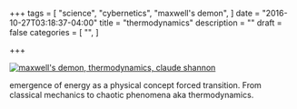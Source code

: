 +++
tags = [
  "science",
  "cybernetics",
  "maxwell's demon",
]
date = "2016-10-27T03:18:37-04:00"
title = "thermodynamics"
description = ""
draft = false
categories = [
  "",
]

+++

[![maxwell's demon, thermodynamics, claude shannon](/img/cruising.gif)](/pdf/thermodynamics.pdf)

emergence of energy as a physical concept forced transition. From classical mechanics to chaotic phenomena aka thermodynamics. 
